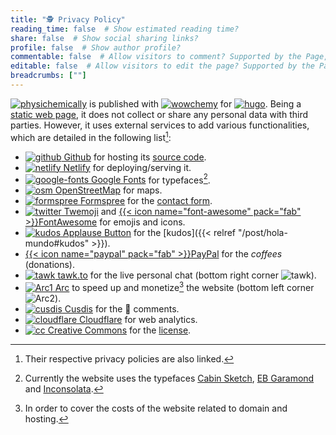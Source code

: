 ```yaml
---
title: "🕵️ Privacy Policy"
reading_time: false  # Show estimated reading time?
share: false  # Show social sharing links?
profile: false  # Show author profile?
commentable: false  # Allow visitors to comment? Supported by the Page, Post, and Docs content types.
editable: false  # Allow visitors to edit the page? Supported by the Page, Post, and Docs content types.
breadcrumbs: [""]
---
```


[<img draggable="false" class="icon" alt="physichemically" src="/icon/logo-physichemically.svg">](/) is published with [<img draggable="false" class="icon" alt="wowchemy" src="/icon/wowchemy.svg">](https://wowchemy.com/) for [<img draggable="false" class="icon" alt="hugo" src="/icon/hugo.svg">](https://gohugo.io). Being a [static web page](https://en.wikipedia.org/wiki/Static_web_page), it does not collect or share any personal data with third parties. However, it uses external services to add various functionalities, which are detailed in the following list[^1]:

[^1]: Their respective privacy policies are also linked.

- [<img draggable="false" class="icon" alt="github" src="/icon/github.jpg"> Github](https://docs.github.com/en/github/site-policy/github-privacy-statement) for hosting its [source code](https://github.com/rodrigoalcarazdelaosa/fisiquimicamente).
- [<img draggable="false" class="icon" alt="netlify" src="/icon/netlify.svg"> Netlify](https://www.netlify.com/privacy/) for deploying/serving it.
- [<img draggable="false" class="icon" alt="google-fonts" src="/icon/google-fonts.svg"> Google Fonts](https://policies.google.com/privacy) for typefaces[^2].
- [<img draggable="false" class="icon" alt="osm" src="/icon/osm.svg"> OpenStreetMap](https://wiki.osmfoundation.org/wiki/Privacy_Policy) for maps.
- [<img draggable="false" class="icon" alt="formspree" src="/icon/formspree.svg"> Formspree](https://formspree.io/legal/privacy-policy) for the [contact form](/#contact).
- [<img draggable="false" class="icon" alt="twitter" src="/icon/twitter.svg"> Twemoji](https://twitter.com/es/privacy) and [{{< icon name="font-awesome" pack="fab" >}}FontAwesome](https://fontawesome.com/privacy) for emojis and icons.
- [<img draggable="false" class="icon" alt="kudos" src="/icon/kudos.svg"> Applause Button](https://applause-button.com) for the [kudos]({{< relref "/post/hola-mundo#kudos" >}}).
- [{{< icon name="paypal" pack="fab" >}}PayPal](https://www.paypal.com/es/webapps/mpp/ua/privacy-full) for the *coffees* (donations).
- [<img draggable="false" class="icon" alt="tawk" src="/icon/tawk-sitelogo.png"> tawk.to](https://www.tawk.to/privacy-policy/) for the live personal chat (bottom right corner <img draggable="false" class="icon" alt="tawk" src="/icon/tawk.svg">).
- [<img draggable="false" class="icon" alt="Arc1" src="/icon/Arc1.svg"> Arc](https://arc.io/about/) to speed up and monetize[^3] the website (bottom left corner <img draggable="false" class="icon" alt="Arc2" src="/icon/Arc2.svg">).
- [<img draggable="false" class="icon" alt="cusdis" src="/icon/cusdis.svg"> Cusdis](https://cusdis.com/privacy-policy) for the 💬 comments.
- [<img draggable="false" class="icon" alt="cloudflare" src="/icon/cloudflare.svg"> Cloudflare](https://www.cloudflare.com/es-es/privacypolicy/) for web analytics.
- [<img draggable="false" class="icon" alt="cc" src="/icon/cc.svg"> Creative Commons](https://creativecommons.org/privacy/) for the [license](/license).
<!-- - [<img draggable="false" class="icon" alt="widgetbot" src="/icon/widgetbot.svg"> WidgetBot](https://widgetbot.io/privacy) for the [{{< icon name="discord" pack="fab" >}} Discord](https://discord.gg/kJqPqTJ) widget (bottom left corner {{< icon name="comments" pack="fas" >}}). -->

[^2]: Currently the website uses the typefaces [Cabin Sketch](https://fonts.google.com/specimen/Cabin+Sketch), [EB Garamond](https://fonts.google.com/specimen/EB+Garamond) and [Inconsolata](https://fonts.google.com/specimen/Inconsolata).

[^3]: In order to cover the costs of the website related to domain and hosting.